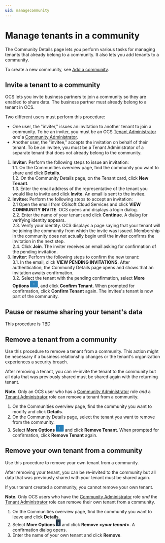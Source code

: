 ```yaml
---
uid: managecommunity
---
```


# Manage tenants in a community

The Community Details page lets you perform various tasks for managing tenants that already belong to a community. It also lets you add tenants to a community.

To create a new community, see [Add a community](xref:add-community).

## Invite a tenant to a community

OCS lets you invite business partners to join a community so they are enabled to share data. The business partner must already belong to a tenant in OCS.

Two different users must perform this procedure:

- One user, the "inviter," issues an invitation to another tenant to join a community. To be an inviter, you must be an OCS [Tenant Administrator](xref:communityroles#account-administrator) *and* a [Community Administrator](xref:communityroles#community-administrator).
- Another user, the "invitee," accepts the invitation on behalf of their tenant. To be an invitee, you must be a Tenant Administrator of a separate tenant that does not already belong to the community.

1. **Inviter:** Perform the following steps to issue an invitation:   
   1.1. On the Communities overview page, find the community you want to share and click **Details**.   
   1.2. On the Community Details page, on the Tenant card, click **New Tenant**.   
   1.3. Enter the email address of the representative of the tenant you would like to invite and click **Invite**. An email is sent to the invitee.
2. **Invitee:** Perform the following steps to accept an invitation:   
   2.1 Open the email from OSIsoft Cloud Services and click **VIEW COMMUNITY INVITE**. OCS opens and displays a login dialog.   
   2.2. Enter the name of your tenant and click **Continue**. A dialog for verifying identity appears.   
   2.3. Verify your identity. OCS displays a page saying that your tenant will be joining the community from which the invite was issued. Membership in the community does not actually begin until the inviter confirms the invitation in the next step.   
   2.4. Click **Join**. The inviter receives an email asking for confirmation of the pending invitation.   
3. **Inviter:** Perform the following steps to confirm the new tenant:   
   3.1. In the email, click **VIEW PENDING INVITATIONS**. After authentication, the Community Details page opens and shows that an invitation awaits confirmation.   
   3.2. Select the tenant with the pending confirmation, select **More Options** ![More Options](..\images\more-options-blue-background.png "More Options"), and click **Confirm Tenant**. When prompted for confirmation, click **Confirm Tenant** again. The invitee's tenant is now part of the community.

## Pause or resume sharing your tenant's data

This procedure is TBD

## Remove a tenant from a community

Use this procedure to remove a tenant from a community. This action might be necessary if a business relationship changes or the tenant's organization experiences a security breach.

After removing a tenant, you can re-invite the tenant to the community but all data that was previously shared must be shared again with the returning tenant.

**Note.** Only an OCS user who has a [Community Administrator](xref:communityroles#community-administrator) role *and* a [Tenant Administrator](xref:communityroles#account-administrator) role can remove a tenant from a community.  

1. On the Communities overview page, find the community you want to modify and click **Details**.
2. On the Community Details page, select the tenant you want to remove from the community.
3. Select **More Options** ![More Options](..\images\more-options-blue-background.png "More Options") and click **Remove Tenant**. When prompted for confirmation, click **Remove Tenant** again.

## Remove your own tenant from a community

Use this procedure to remove your own tenant from a community.

After removing your tenant, you can be re-invited to the community but all data that was previously shared with your tenant must be shared again.

If your tenant created a community, you cannot remove your own tenant.

**Note.** Only OCS users who have the [Community Administrator](xref:communityroles#community-administrator) role *and* the [Tenant Administrator](xref:communityroles#account-administrator) role can remove their own tenant from a community.

1. On the Communities overview page, find the community you want to leave and click **Details**.
2. Select **More Options** ![More Options](..\images\MoreOptions.png "More Options") and click **Remove \<*your tenant*\>**. A confirmation dialog opens.
3. Enter the name of your own tenant and click **Remove**.